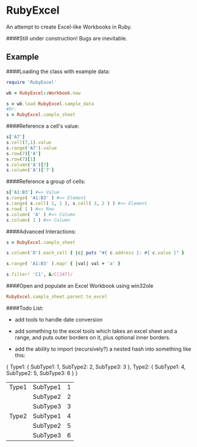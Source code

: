 RubyExcel
=========

An attempt to create Excel-like Workbooks in Ruby.

####Still under construction! Bugs are inevitable.

Example
-------
####Loading the class with example data:
```ruby
require 'RubyExcel'

wb = RubyExcel::Workbook.new

s = wb.load RubyExcel.sample_data
#Or:
s = RubyExcel.sample_sheet
```

####Reference a cell's value:
```ruby
s['A7']
s.cell(7,1).value
s.range('A7').value
s.row(7)['A']
s.row(7)[1]
s.column('A')[7]
s.column('A')['7']
```
####Reference a group of cells:

```ruby
s['A1:B3'] #=> Value
s.range( 'A1:B3' ) #=> Element
s.range( s.cell( 1, 1 ), s.cell( 3, 2 ) ) #=> Element
s.row( 1 ) #=> Row
s.column( 'A' ) #=> Column
s.column( 1 ) #=> Column
```

####Advanced Interactions:
```ruby
s = RubyExcel.sample_sheet

s.column('D').each_cell { |c| puts "#{ c.address }: #{ c.value }" }

s.range( 'A1:B3' ).map! { |val| val + 'a' }

s.filter! 'C1', &/C[247]/
```

####Open and populate an Excel Workbook using win32ole
```ruby
RubyExcel.sample_sheet.parent.to_excel
```

####Todo List:

- add tools to handle date conversion

- add something to the excel tools which takes an excel sheet and a range, and puts outer borders on it, plus optional inner borders.

- add the ability to import (recursively?) a nested hash into something like this:

{ Type1: { SubType1: 1, SubType2: 2, SubType3: 3 }, Type2: { SubType1: 4, SubType2: 5, SubType3: 6 } }
<table>
<tr>
<td>Type1<td>SubType1<td>1
<tr><td><td>SubType2<td>2
<tr><td><td>SubType3<td>3
<tr><td>Type2<td>SubType1<td>4
<tr><td><td>SubType2<td>5
<tr><td><td>SubType3<td>6
